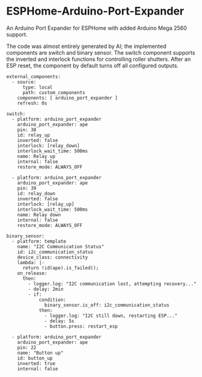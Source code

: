 # ESPHome-Arduino-Port-Expander
An Arduino Port Expander for ESPHome with added Arduino Mega 2560 support.

The code was almost entirely generated by AI; the implemented components are switch and binary sensor. The switch component supports the inverted and interlock functions for controlling roller shutters. After an ESP reset, the component by default turns off all configured outputs.

```
external_components:
  - source:
      type: local
      path: custom_components  
    components: [ arduino_port_expander ]
    refresh: 0s

switch:
  - platform: arduino_port_expander
    arduino_port_expander: ape
    pin: 38
    id: relay_up
    inverted: false
    interlock: [relay_down]
    interlock_wait_time: 500ms
    name: Relay up
    internal: false
    restore_mode: ALWAYS_OFF

  - platform: arduino_port_expander
    arduino_port_expander: ape
    pin: 39
    id: relay_down
    inverted: false
    interlock: [relay_up]
    interlock_wait_time: 500ms
    name: Relay down
    internal: false
    restore_mode: ALWAYS_OFF

binary_sensor:
  - platform: template
    name: "I2C Communication Status"
    id: i2c_communication_status
    device_class: connectivity
    lambda: |-
      return !id(ape).is_failed();
    on_release: 
      then:
        - logger.log: "I2C communication lost, attempting recovery..."
        - delay: 2min
        - if:
            condition:
              binary_sensor.is_off: i2c_communication_status
            then:
              - logger.log: "I2C still down, restarting ESP..."
              - delay: 5s
              - button.press: restart_esp

  - platform: arduino_port_expander
    arduino_port_expander: ape
    pin: 22
    name: "Button up"
    id: button_up
    inverted: true
    internal: false
```
